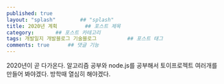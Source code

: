 ```yaml
---
published: true
layout: "splash"        ## "splash"
title: 2020년 계획         ## 포스트 제목
category:       ## 포스트 카테고리
tags: 개발일지 개발블로그 기술블로그          ## 포스트 태그
comments: true      ## 댓글 기능
---
```

2020년이 곧 다가온다. 알고리즘 공부와 node.js를 공부해서 토이프로젝트 여러개를 만들어 봐야겠다. 방학때 열심히 해야겠다.
